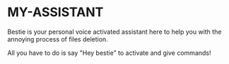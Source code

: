 # MY-ASSISTANT
 
Bestie is your personal voice activated assistant here to help you with the annoying process of files deletion.
 
 All you have to do is say "Hey bestie" to activate and give commands!
